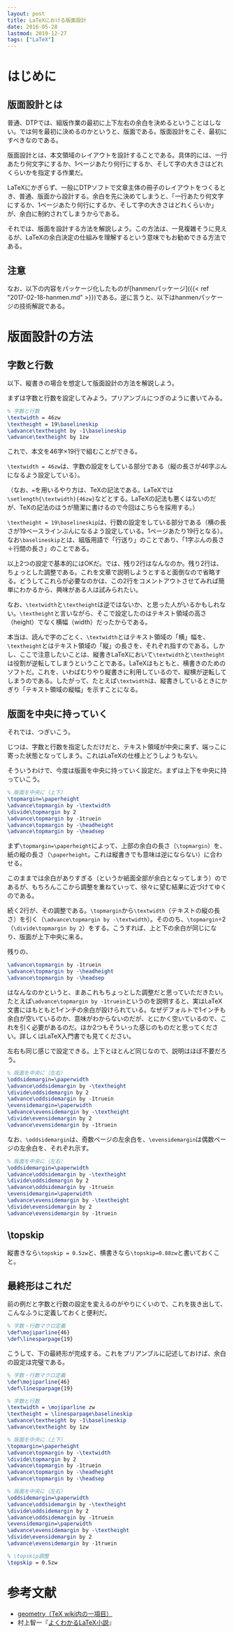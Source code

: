 ```yaml
---
layout: post
title: LaTeXにおける版面設計
date: 2016-05-28
lastmod: 2019-12-27
tags: ["LaTeX"]
---
```


# はじめに
## 版面設計とは
普通、DTPでは、組版作業の最初に上下左右の余白を決めるということはしない。では何を最初に決めるのかというと、版面である。版面設計をこそ、最初にすべきなのである。

版面設計とは、本文領域のレイアウトを設計することである。具体的には、一行あたり何文字にするか、1ページあたり何行にするか、そして字の大きさはどれくらいかを指定する作業だ。

LaTeXにかぎらず、一般にDTPソフトで文章主体の冊子のレイアウトをつくるとき、普通、版面から設計する。余白を先に決めてしまうと、「一行あたり何文字にするか、1ページあたり何行にするか、そして字の大きさはどれくらいか」が、余白に制約されてしまうからである。

それでは、版面を設計する方法を解説しよう。この方法は、一見複雑そうに見えるが、LaTeXの余白決定の仕組みを理解するという意味でもお勧めできる方法である。

## 注意
なお、以下の内容をパッケージ化したものが[hanmenパッケージ]({{< ref "2017-02-18-hanmen.md" >}})である。逆に言うと、以下はhanmenパッケージの技術解説である。

# 版面設計の方法
## 字数と行数
以下、縦書きの場合を想定して版面設計の方法を解説しよう。

まずは字数と行数を設定してみよう。プリアンブルにつぎのように書いてみる。

```LaTeX
% 字数と行数
\textwidth = 46zw
\textheight = 19\baselineskip
\advance\textheight by -1\baselineskip
\advance\textheight by 1zw
```

これで、本文を46字×19行で組むことができる。

`\textwidth = 46zw`は、字数の設定をしている部分である（縦の長さが46字ぶんになるよう設定している）。

（なお、`=`を用いるやり方は、TeXの記法である。LaTeXでは`\setlength{\textwidth}{46zw}`などとする。LaTeXの記法も悪くはないのだが、TeXの記法のほうが簡潔に書けるので今回はこちらを採用する。）

`\textheight = 19\baselineskip`は、行数の設定をしている部分である（横の長さが19ベースラインぶんになるよう設定している。1ページあたり19行となる）。なお`\baselineskip`とは、組版用語で「行送り」のことであり、「1字ぶんの長さ＋行間の長さ」のことである。

以上2つの設定で基本的にはOKだ。では、残り2行はなんなのか。残り2行は、ちょっとした調整である。これを文章で説明しようとすると面倒なので省略する。どうしてこれらが必要なのかは、この2行をコメントアウトさせてみれば簡単にわかるから、興味がある人は試みられたい。

なお、`\textwidth`と`\textheight`は逆ではないか、と思った人がいるかもしれない。`\textheight`と言いながら、そこで設定したのはテキスト領域の高さ（height）でなく横幅（width）だったからである。

本当は、読んで字のごとく、`\textwidth`とはテキスト領域の「横」幅を、`\textheight`とはテキスト領域の「縦」の長さを、それぞれ指すのである。しかし、ここで注意したいことは、縦書きLaTeXにおいて`\textwidth`と`\textheight`は役割が逆転してしまうということである。LaTeXはもともと、横書きのためのソフトだ。これを、いわばむりやり縦書きに利用しているので、縦横が逆転してしまうのである。したがって、たとえば`\textwidth`は、縦書きしているときにかぎり「テキスト領域の縦幅」を示すことになる。


## 版面を中央に持っていく
それでは、つぎいこう。

じつは、字数と行数を指定しただけだと、テキスト領域が中央に来ず、端っこに寄った状態となってしまう。これはLaTeXの仕様上どうしようもない。

そういうわけで、今度は版面を中央に持っていく設定だ。まずは上下を中央に持っていこう。

```LaTeX
% 版面を中央に（上下）
\topmargin=\paperheight
\advance\topmargin by -\textwidth
\divide\topmargin by 2
\advance\topmargin by -1truein
\advance\topmargin by -\headheight
\advance\topmargin by -\headsep
```

まず`\topmargin=\paperheight`によって、上部の余白の長さ（`\topmargin`）を、紙の縦の長さ（`\paperheight`。これは縦書きでも意味は逆にならない）に合わせる。

このままでは余白がありすぎる（というか紙面全部が余白となってしまう）のであるが、もちろんここから調整を重ねていって、徐々に望む結果に近づけてゆくのである。

続く2行が、その調整である。`\topmargin`から`\textwidth`（テキストの縦の長さ）を引く（`\advance\topmargin by -\textwidth`）。そののち、`\topmargin`÷2（`\divide\topmargin by 2`）をする。こうすれば、上と下の余白が同じになり、版面が上下中央に来る。

残りの、

```LaTeX
\advance\topmargin by -1truein
\advance\topmargin by -\headheight
\advance\topmargin by -\headsep
```

はなんなのかというと、まあこれもちょっとした調整だと思っていただきたい。たとえば`\advance\topmargin by -1truein`というのを説明すると、実はLaTeX文書にはもともと1インチの余白が設けられている。なぜデフォルトで1インチも余白が空いているのか、意味がわからないのだが、とにかく空いているので、これを引く必要があるのだ。ほか2つもそういった感じのものだと思ってください。詳しくはLaTeX入門書でも見てください。


左右も同じ感じで設定できる。上下とほとんど同じなので、説明はほぼ不要だろう。

```LaTeX
% 版面を中央に（左右）
\oddsidemargin=\paperwidth
\advance\oddsidemargin by -\textheight
\divide\oddsidemargin by 2
\advance\oddsidemargin by -1truein
\evensidemargin=\paperwidth
\advance\evensidemargin by -\textheight
\divide\evensidemargin by 2
\advance\evensidemargin by -1truein
```

なお、`\oddsidemargin`は、奇数ページの左余白を、`\evensidemargin`は偶数ページの左余白を、それぞれ示す。


```LaTeX
% 版面を中央に（左右）
\oddsidemargin=\paperwidth
\advance\oddsidemargin by -\textheight
\divide\oddsidemargin by 2
\advance\oddsidemargin by -1truein
\evensidemargin=\paperwidth
\advance\evensidemargin by -\textheight
\divide\evensidemargin by 2
\advance\evensidemargin by -1truein
```

## \topskip
縦書きなら`\topskip = 0.5zw`と、横書きなら`\topskip=0.88zw`と書いておくこと。

## 最終形はこれだ
前の例だと字数と行数の設定を変えるのがやりにくいので、これを抜き出して、こんなふうに定義しておくと便利だ。

```LaTeX
% 字数・行数マクロ定義
\def\mojiparline{46}
\def\linesparpage{19}
```

こうして、下の最終形が完成する。これをプリアンブルに記述しておけば、余白の設定は完璧である。

```LaTeX
% 字数・行数マクロ定義
\def\mojiparline{46}
\def\linesparpage{19}

% 字数と行数
\textwidth = \mojiparline zw
\textheight = \linesparpage\baselineskip
\advance\textheight by -1\baselineskip
\advance\textheight by 1zw

% 版面を中央に（上下）
\topmargin=\paperheight
\advance\topmargin by -\textwidth
\divide\topmargin by 2
\advance\topmargin by -1truein
\advance\topmargin by -\headheight
\advance\topmargin by -\headsep

% 版面を中央に（左右）
\oddsidemargin=\paperwidth
\advance\oddsidemargin by -\textheight
\divide\oddsidemargin by 2
\advance\oddsidemargin by -1truein
\evensidemargin=\paperwidth
\advance\evensidemargin by -\textheight
\divide\evensidemargin by 2
\advance\evensidemargin by -1truein

% \topskip調整
\topskip = 0.5zw
```


# 参考文献
* [geometry（TeX wiki内の一項目）](https://texwiki.texjp.org/?geometry)
* 村上智一『[よくわかるLaTeX小説](http://p-act.sakura.ne.jp/PARALLEL_ACT/LaTeX-Dojin/)』
